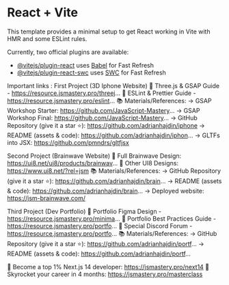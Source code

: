 # React + Vite

This template provides a minimal setup to get React working in Vite with HMR and some ESLint rules.

Currently, two official plugins are available:

- [@vitejs/plugin-react](https://github.com/vitejs/vite-plugin-react/blob/main/packages/plugin-react/README.md) uses [Babel](https://babeljs.io/) for Fast Refresh
- [@vitejs/plugin-react-swc](https://github.com/vitejs/vite-plugin-react-swc) uses [SWC](https://swc.rs/) for Fast Refresh

Important links :
First Project (3D Iphone Website)
📙 Three.js & GSAP Guide - https://resource.jsmastery.pro/threej...
📘 ESLint & Prettier Guide - https://resource.jsmastery.pro/eslint...
📚 Materials/References:
→ GSAP Workshop Starter: https://github.com/JavaScript-Mastery...
→ GSAP Workshop Final: https://github.com/JavaScript-Mastery...
→ GitHub Repository (give it a star ⭐): https://github.com/adrianhajdin/iphone
→ README (assets & code): https://github.com/adrianhajdin/iphon...
→ GLTFs into JSX: https://github.com/pmndrs/gltfjsx

Second Project (Brainwave Website)
🎨 Full Brainwave Design: https://ui8.net/ui8/products/brainwav...
🎨 Other UI8 Designs: https://www.ui8.net/?rel=jsm
📚 Materials/References:
→ GitHub Repository (give it a star ⭐): https://github.com/adrianhajdin/brain...
→ README (assets & code): https://github.com/adrianhajdin/brain...
→ Deployed website: https://jsm-brainwave.com/

Third Project (Dev Portfolio)
🎨 Portfolio Figma Design - https://resource.jsmastery.pro/minima...
📘 Portfolio Best Practices Guide - https://resource.jsmastery.pro/portfo...
🤖 Special Discord Forum - https://resource.jsmastery.pro/portfo...
📚 Materials/References:
→ GitHub Repository (give it a star ⭐): https://github.com/adrianhajdin/portf...
→ README (assets & code): https://github.com/adrianhajdin/portf...

🌟 Become a top 1% Next.js 14 developer: https://jsmastery.pro/next14
🚀 Skyrocket your career in 4 months: https://jsmastery.pro/masterclass
